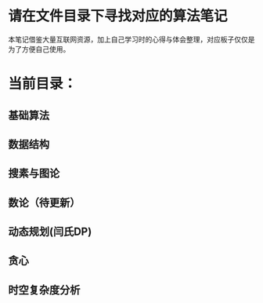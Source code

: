 # 请在文件目录下寻找对应的算法笔记

本笔记借鉴大量互联网资源，加上自己学习时的心得与体会整理，对应板子仅仅是为了方便自己使用。

# 当前目录：

## 基础算法

## 数据结构

## 搜素与图论

## 数论（待更新）

## 动态规划(闫氏DP)

## 贪心

## 时空复杂度分析
